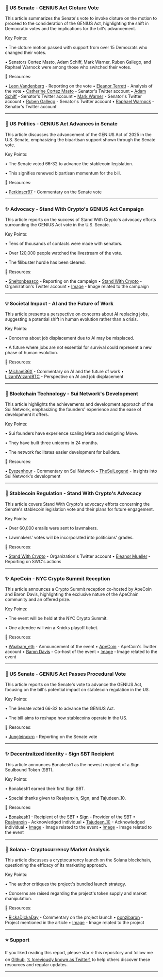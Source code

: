 ### 🤖 US Senate - GENIUS Act Cloture Vote

This article summarizes the Senate's vote to invoke cloture on the motion to proceed to the consideration of the GENIUS Act, highlighting the shift in Democratic votes and the implications for the bill's advancement.

Key Points:

• The cloture motion passed with support from over 15 Democrats who changed their votes.

• Senators Cortez Masto, Adam Schiff, Mark Warner, Ruben Gallego, and Raphael Warnock were among those who switched their votes.


🔗 Resources:

• [Leon Vandenberg](https://x.com/Leon_Vandenberg) - Reporting on the vote
• [Eleanor Terrett](https://x.com/EleanorTerrett) - Analysis of the vote
• [Catherine Cortez Masto](https://x.com/CortezMasto) - Senator's Twitter account
• [Adam Schiff](https://x.com/SenAdamSchiff) - Senator's Twitter account
• [Mark Warner](https://x.com/MarkWarner) - Senator's Twitter account
• [Ruben Gallego](https://x.com/SenRubenGallego) - Senator's Twitter account
• [Raphael Warnock](https://x.com/SenatorWarnock) - Senator's Twitter account


---
### 🚀 US Politics - GENIUS Act Advances in Senate

This article discusses the advancement of the GENIUS Act of 2025 in the U.S. Senate, emphasizing the bipartisan support shown through the Senate vote.

Key Points:

• The Senate voted 66-32 to advance the stablecoin legislation.

• This signifies renewed bipartisan momentum for the bill.


🔗 Resources:

• [Perkinscr97](https://x.com/perkinscr97) - Commentary on the Senate vote


---
### ✨ Advocacy - Stand With Crypto's GENIUS Act Campaign

This article reports on the success of Stand With Crypto's advocacy efforts surrounding the GENIUS Act vote in the U.S. Senate.

Key Points:

• Tens of thousands of contacts were made with senators.

• Over 120,000 people watched the livestream of the vote.

• The filibuster hurdle has been cleared.


🔗 Resources:

• [Sheltonbeasco](https://x.com/Sheltonbeasco) - Reporting on the campaign
• [Stand With Crypto](https://x.com/standwithcrypto) - Organization's Twitter account
• [Image](https://pbs.twimg.com/media/GrWz6tjW4AErJiL?format=jpg&name=small) - Image related to the campaign


---
### 💡 Societal Impact - AI and the Future of Work

This article presents a perspective on concerns about AI replacing jobs, suggesting a potential shift in human evolution rather than a crisis.

Key Points:

• Concerns about job displacement due to AI may be misplaced.

• A future where jobs are not essential for survival could represent a new phase of human evolution.


🔗 Resources:

• [Michael36X](https://x.com/Michael36X) - Commentary on AI and the future of work
• [LizardWizardBTC](https://x.com/LizardWizardBTC) - Perspective on AI and job displacement


---
### 🚀 Blockchain Technology - Sui Network's Development

This article highlights the achievements and development approach of the Sui Network, emphasizing the founders' experience and the ease of development it offers.

Key Points:

• Sui founders have experience scaling Meta and designing Move.

• They have built three unicorns in 24 months.

•  The network facilitates easier development for builders.



🔗 Resources:

• [Eyezenhour](https://x.com/eyezenhour) - Commentary on Sui Network
• [TheSuiLegend](https://x.com/TheSuiLegend) - Insights into Sui Network's development


---
### 🤖 Stablecoin Regulation - Stand With Crypto's Advocacy

This article covers Stand With Crypto's advocacy efforts concerning the Senate's stablecoin legislation vote and their plans for future engagement.

Key Points:

• Over 60,000 emails were sent to lawmakers.

• Lawmakers' votes will be incorporated into politicians' grades.



🔗 Resources:

• [Stand With Crypto](https://x.com/standwithcrypto) - Organization's Twitter account
• [Eleanor Mueller](https://x.com/Eleanor_Mueller) - Reporting on SWC's actions


---
### ✨ ApeCoin - NYC Crypto Summit Reception

This article announces a Crypto Summit reception co-hosted by ApeCoin and Baron Davis, highlighting the exclusive nature of the ApeChain community and an offered prize.

Key Points:

• The event will be held at the NYC Crypto Summit.

• One attendee will win a Knicks playoff ticket.


🔗 Resources:

• [Waabam_eth](https://x.com/Waabam_eth) - Announcement of the event
• [ApeCoin](https://x.com/apecoin) - ApeCoin's Twitter account
• [Baron Davis](https://x.com/BaronDavis) - Co-host of the event
• [Image](https://pbs.twimg.com/media/GrWfvoSbAAEed6Q?format=jpg&name=900x900) - Image related to the event


---
### 🤖 US Senate - GENIUS Act Passes Procedural Vote

This article reports on the Senate's vote to advance the GENIUS Act, focusing on the bill's potential impact on stablecoin regulation in the US.

Key Points:

• The Senate voted 66-32 to advance the GENIUS Act.

• The bill aims to reshape how stablecoins operate in the US.



🔗 Resources:

• [Jungleincxrp](https://x.com/jungleincxrp) - Reporting on the Senate vote


---
### ✨ Decentralized Identity - Sign SBT Recipient

This article announces Bonakesh1 as the newest recipient of a Sign Soulbound Token (SBT).

Key Points:

• Bonakesh1 earned their first Sign SBT.

•  Special thanks given to Realyanxin, Sign, and Tajudeen_10.


🔗 Resources:

• [Bonakesh1](https://x.com/Bonakesh1) - Recipient of the SBT
• [Sign](https://x.com/sign) - Provider of the SBT
• [Realyanxin](https://x.com/realyanxin) - Acknowledged individual
• [Tajudeen_10](https://x.com/Tajudeen_10) - Acknowledged individual
• [Image](https://pbs.twimg.com/media/GrC_Hw9W8AAfcIy?format=jpg&name=medium) - Image related to the event
• [Image](https://pbs.twimg.com/amplify_video_thumb/1923135568281559040/img/eyTyp8uI5hjdEK4S?format=jpg&name=240x240) - Image related to the event



---
### 🤖 Solana - Cryptocurrency Market Analysis

This article discusses a cryptocurrency launch on the Solana blockchain, questioning the efficacy of its marketing approach.

Key Points:

• The author critiques the project's bundled launch strategy.

• Concerns are raised regarding the project's token supply and market manipulation.


🔗 Resources:

• [RickaDickaDay](https://x.com/RickaDickaDay) - Commentary on the project launch
• [ponzibaron](https://x.com/ponzibaron) - Project mentioned in the article
• [Image](https://pbs.twimg.com/media/GrWdfRtWQAAceOe?format=jpg&name=small) - Image related to the project


---

### ⭐️ Support

If you liked reading this report, please star ⭐️ this repository and follow me on [Github](https://github.com/Drix10), [𝕏 (previously known as Twitter)](https://x.com/DRIX_10_) to help others discover these resources and regular updates.

---